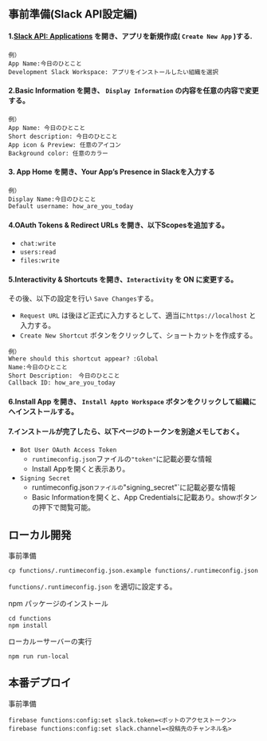 ## 事前準備(Slack API設定編)


#### 1.[Slack API: Applications](https://api.slack.com/apps) を開き、アプリを新規作成( `Create New App` )する.
```
例）
App Name:今日のひとこと
Development Slack Workspace: アプリをインストールしたい組織を選択
```

#### 2.Basic Information を開き、 `Display Information` の内容を任意の内容で変更する。
```
例）
App Name: 今日のひとこと
Short description: 今日のひとこと
App icon & Preview: 任意のアイコン
Background color: 任意のカラー
```
 
#### 3. App Home を開き、Your App’s Presence in Slackを入力する
```
例）
Display Name:今日のひとこと
Default username: how_are_you_today
```

#### 4.OAuth Tokens & Redirect URLs を開き、以下Scopesを追加する。
 - `chat:write`
 - `users:read`
 - `files:write`


#### 5.Interactivity & Shortcuts を開き、`Interactivity` を ON に変更する。
その後、以下の設定を行い `Save Changes`する。 
   - `Request URL` は後ほど正式に入力するとして、適当に`https://localhost` と入力する。
   - `Create New Shortcut` ボタンをクリックして、ショートカットを作成する。
```
例）
Where should this shortcut appear? :Global
Name:今日のひとこと
Short Description:　今日のひとこと
Callback ID: how_are_you_today
```

#### 6.Install App を開き、 `Install Appto Workspace` ボタンをクリックして組織にへインストールする。

#### 7.インストールが完了したら、以下ページのトークンを別途メモしておく。
 - `Bot User OAuth Access Token` 
   - `runtimeconfig.json`ファイルの`"token"`に記載必要な情報
   - Install Appを開くと表示あり。
 - `Signing Secret` 
   - runtimeconfig.json`ファイルの`"signing_secret"`に記載必要な情報
   - Basic Informationを開くと、App Credentialsに記載あり。showボタンの押下で閲覧可能。
 
## ローカル開発

事前準備

```
cp functions/.runtimeconfig.json.example functions/.runtimeconfig.json
```

`functions/.runtimeconfig.json` を適切に設定する。


npm パッケージのインストール

```
cd functions
npm install
```

ローカルーサーバーの実行

```
npm run run-local
```

## 本番デプロイ

事前準備

```
firebase functions:config:set slack.token=<ボットのアクセストークン>
firebase functions:config:set slack.channel=<投稿先のチャンネル名>
```

